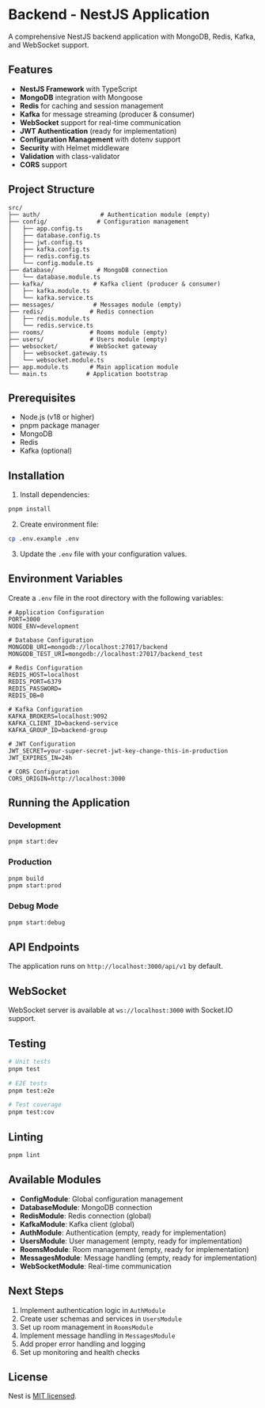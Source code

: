 # Backend - NestJS Application

A comprehensive NestJS backend application with MongoDB, Redis, Kafka, and WebSocket support.

## Features

- **NestJS Framework** with TypeScript
- **MongoDB** integration with Mongoose
- **Redis** for caching and session management
- **Kafka** for message streaming (producer & consumer)
- **WebSocket** support for real-time communication
- **JWT Authentication** (ready for implementation)
- **Configuration Management** with dotenv support
- **Security** with Helmet middleware
- **Validation** with class-validator
- **CORS** support

## Project Structure

```
src/
├── auth/                 # Authentication module (empty)
├── config/              # Configuration management
│   ├── app.config.ts
│   ├── database.config.ts
│   ├── jwt.config.ts
│   ├── kafka.config.ts
│   ├── redis.config.ts
│   └── config.module.ts
├── database/            # MongoDB connection
│   └── database.module.ts
├── kafka/              # Kafka client (producer & consumer)
│   ├── kafka.module.ts
│   └── kafka.service.ts
├── messages/           # Messages module (empty)
├── redis/             # Redis connection
│   ├── redis.module.ts
│   └── redis.service.ts
├── rooms/             # Rooms module (empty)
├── users/             # Users module (empty)
├── websocket/         # WebSocket gateway
│   ├── websocket.gateway.ts
│   └── websocket.module.ts
├── app.module.ts      # Main application module
└── main.ts           # Application bootstrap
```

## Prerequisites

- Node.js (v18 or higher)
- pnpm package manager
- MongoDB
- Redis
- Kafka (optional)

## Installation

1. Install dependencies:

```bash
pnpm install
```

2. Create environment file:

```bash
cp .env.example .env
```

3. Update the `.env` file with your configuration values.

## Environment Variables

Create a `.env` file in the root directory with the following variables:

```env
# Application Configuration
PORT=3000
NODE_ENV=development

# Database Configuration
MONGODB_URI=mongodb://localhost:27017/backend
MONGODB_TEST_URI=mongodb://localhost:27017/backend_test

# Redis Configuration
REDIS_HOST=localhost
REDIS_PORT=6379
REDIS_PASSWORD=
REDIS_DB=0

# Kafka Configuration
KAFKA_BROKERS=localhost:9092
KAFKA_CLIENT_ID=backend-service
KAFKA_GROUP_ID=backend-group

# JWT Configuration
JWT_SECRET=your-super-secret-jwt-key-change-this-in-production
JWT_EXPIRES_IN=24h

# CORS Configuration
CORS_ORIGIN=http://localhost:3000
```

## Running the Application

### Development

```bash
pnpm start:dev
```

### Production

```bash
pnpm build
pnpm start:prod
```

### Debug Mode

```bash
pnpm start:debug
```

## API Endpoints

The application runs on `http://localhost:3000/api/v1` by default.

## WebSocket

WebSocket server is available at `ws://localhost:3000` with Socket.IO support.

## Testing

```bash
# Unit tests
pnpm test

# E2E tests
pnpm test:e2e

# Test coverage
pnpm test:cov
```

## Linting

```bash
pnpm lint
```

## Available Modules

- **ConfigModule**: Global configuration management
- **DatabaseModule**: MongoDB connection
- **RedisModule**: Redis connection (global)
- **KafkaModule**: Kafka client (global)
- **AuthModule**: Authentication (empty, ready for implementation)
- **UsersModule**: User management (empty, ready for implementation)
- **RoomsModule**: Room management (empty, ready for implementation)
- **MessagesModule**: Message handling (empty, ready for implementation)
- **WebSocketModule**: Real-time communication

## Next Steps

1. Implement authentication logic in `AuthModule`
2. Create user schemas and services in `UsersModule`
3. Set up room management in `RoomsModule`
4. Implement message handling in `MessagesModule`
5. Add proper error handling and logging
6. Set up monitoring and health checks

## License

Nest is [MIT licensed](https://github.com/nestjs/nest/blob/master/LICENSE).
